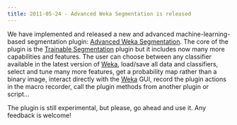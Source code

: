 ```yaml
---
title: 2011-05-24 - Advanced Weka Segmentation is released
---
```


We have implemented and released a new and advanced machine-learning-based segmentation plugin: [Advanced Weka Segmentation](/plugins/tws). The core of the plugin is the [Trainable Segmentation](/plugins/tws) plugin but it includes now many more capabilities and features. The user can choose between any classifier available in the latest version of [Weka](http://www.cs.waikato.ac.nz/ml/weka/), load/save all data and classifiers, select and tune many more features, get a probability map rather than a binary image, interact directly with the [Weka](http://www.cs.waikato.ac.nz/ml/weka/) GUI, record the plugin actions in the macro recorder, call the plugin methods from another plugin or script...

The plugin is still experimental, but please, go ahead and use it. Any feedback is welcome!


